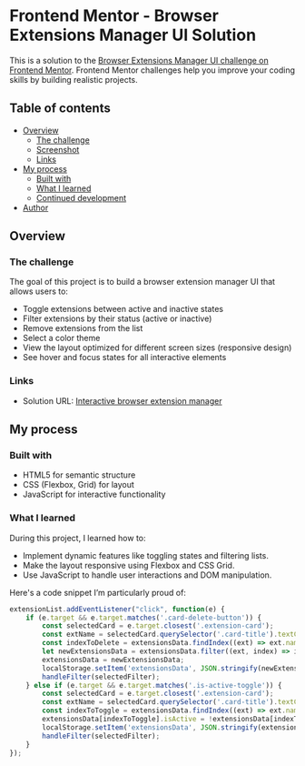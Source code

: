 # Frontend Mentor - Browser Extensions Manager UI Solution

This is a solution to the [Browser Extensions Manager UI challenge on Frontend Mentor](https://www.frontendmentor.io/challenges/browser-extension-manager-ui-yNZnOfsMAp). Frontend Mentor challenges help you improve your coding skills by building realistic projects.

## Table of contents

- [Overview](#overview)
  - [The challenge](#the-challenge)
  - [Screenshot](#screenshot)
  - [Links](#links)
- [My process](#my-process)
  - [Built with](#built-with)
  - [What I learned](#what-i-learned)
  - [Continued development](#continued-development)
- [Author](#author)

## Overview

### The challenge

The goal of this project is to build a browser extension manager UI that allows users to:

- Toggle extensions between active and inactive states
- Filter extensions by their status (active or inactive)
- Remove extensions from the list
- Select a color theme
- View the layout optimized for different screen sizes (responsive design)
- See hover and focus states for all interactive elements

### Links

- Solution URL: [Interactive browser extension manager](https://www.frontendmentor.io/solutions/interactive-browser-extension-manager-htmlcssjs-9B5D-OdmJf)

## My process

### Built with

- HTML5 for semantic structure
- CSS (Flexbox, Grid) for layout
- JavaScript for interactive functionality

### What I learned

During this project, I learned how to:

- Implement dynamic features like toggling states and filtering lists.
- Make the layout responsive using Flexbox and CSS Grid.
- Use JavaScript to handle user interactions and DOM manipulation.

Here's a code snippet I’m particularly proud of:

```js
extensionList.addEventListener("click", function(e) {
    if (e.target && e.target.matches('.card-delete-button')) {
        const selectedCard = e.target.closest('.extension-card');
        const extName = selectedCard.querySelector('.card-title').textContent;
        const indexToDelete = extensionsData.findIndex((ext) => ext.name === extName);
        let newExtensionsData = extensionsData.filter((ext, index) => index !== indexToDelete);
        extensionsData = newExtensionsData;
        localStorage.setItem('extensionsData', JSON.stringify(newExtensionsData));
        handleFilter(selectedFilter);
    } else if (e.target && e.target.matches('.is-active-toggle')) {
        const selectedCard = e.target.closest('.extension-card');
        const extName = selectedCard.querySelector('.card-title').textContent;
        const indexToToggle = extensionsData.findIndex((ext) => ext.name === extName);
        extensionsData[indexToToggle].isActive = !extensionsData[indexToToggle].isActive;
        localStorage.setItem('extensionsData', JSON.stringify(extensionsData));
        handleFilter(selectedFilter);
    }
});
```
